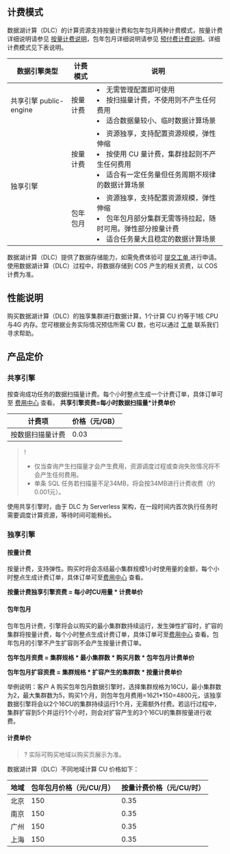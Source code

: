 ## 计费模式
数据湖计算（DLC）的计算资源支持按量计费和包年包月两种计费模式，按量计费详细说明请参见 [按量计费说明](https://cloud.tencent.com/document/product/555/9617)，包年包月详细说明请参见 [预付费计费说明](https://cloud.tencent.com/document/product/555/9618)。详细计费模式见下表说明。

<table>
<thead>
<tr>
<th>数据引擎类型</th>
<th>计费模式</th>
<th>说明</th>	
</tr>
</thead>
<tbody>
<tr>
<td>共享引擎 public-engine</td>
<td>按量计费</td>
<td><li>无需管理配置即可使用<li>按扫描量计费，不使用则不产生任何费用<li>适合数据量较小、临时数据计算场景</td>
</tr>
<tr>
<td rowspan=2>独享引擎</td>
<td>按量计费</td>
<td><li>资源独享，支持配置资源规模，弹性伸缩<li>按使用 CU 量计费，集群挂起则不产生任何费用<li>适合有一定任务量但任务周期不规律的数据计算场景</td>
</tr>
<tr>
<td>包年包月</td>
<td><li>资源独享，支持配置资源规模，弹性伸缩<li>包年包月部分集群无需等待拉起，随时可用。弹性部分按量计费<li>适合任务量大且稳定的数据计算场景</td>
</tr>
</tbody></table>

数据湖计算（DLC）提供了数据存储能力，如需免费体验可 [提交工单 ](https://console.cloud.tencent.com/workorder/category)进行申请。
使用数据湖计算（DLC）过程中，将数据存储到 COS 产生的相关资费，以 COS 计费为准。

## 性能说明
购买数据湖计算（DLC）的独享集群进行数据计算，1个计算 CU 约等于1核 CPU 与4G 内存。您可根据业务实际情况预估所需 CU 数，也可以通过 [工单](https://console.cloud.tencent.com/workorder/category) 联系我们寻求帮助。

## 产品定价
### 共享引擎
按查询成功任务的数据扫描量计费。每个小时整点生成一个计费订单，具体订单可至 [费用中心](https://console.cloud.tencent.com/expense/overview) 查看。
**共享引擎资费=每小时数据扫描量*计费单价**

| 计费项 | 价格（元/GB） | 
|---------|---------|
| 按数据扫描量计费	| 0.03| 

>! 
>- 仅当查询产生扫描量才会产生费用，资源调度过程或查询失败情况将不会产生任何费用。
>- 单条 SQL 任务若扫描量不足34MB，将会按34MB进行计费收费（约0.001元）。

使用共享引擎时，由于 DLC 为 Serverless 架构，在一段时间内首次执行任务时需要调度计算资源，等待时间可能稍长。

### 独享引擎
#### 按量计费
按量计费，支持弹性。购买时将会冻结最小集群规模1小时使用量的金额，每个小时整点生成计费订单，具体订单可至[费用中心](https://console.cloud.tencent.com/expense/overview) 查看。

**按量计费独享引擎资费 = 每小时CU用量 * 计费单价**

#### 包年包月
包年包月计费，引擎将会以购买的最小集群数持续运行，发生弹性扩容时，扩容的集群将按量计费，每个小时整点生成计费订单，具体订单可至[费用中心](https://console.cloud.tencent.com/expense/overview) 查看。包年包月的引擎不产生扩容则不会产生按量计费订单。

**包年包月资费 = 集群规格 * 最小集群数 * 购买月数 * 包年包月计费单价**

**包年包月扩容资费 = 集群规格 * 扩容产生的集群数 * 按量计费单价**

举例说明：客户 A 购买包年包月数据引擎时，选择集群规格为16CU，最小集群数为2，最大集群数为5，购买1个月，则包年包月费用=16*2*1*150=4800元，该独享数据引擎将会以2个16CU的集群持续运行1个月，无需额外付费。若运行过程中，集群扩容到5个并运行1个小时，则会对扩容产生的3个16CU的集群按量进行收费。

#### 计费单价
>? 实际可购买地域以购买页展示为准。

数据湖计算（DLC）不同地域计算 CU 价格如下：

| 地域 | 包年包月价格（元/CU/月） | 按量计费价格（元/CU/时） |
|---------|---------|---------|
| 北京	| 150	| 0.35| 
| 南京	| 150	| 0.35| 
| 广州	| 150	| 0.35| 
| 上海	| 150	| 0.35| 

